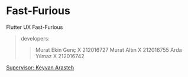 # Fast-Furious
Flutter UX Fast-Furious

>developers:
>>Murat Ekin Genç X 212016727
>>Murat Altın X 212016755
>>Arda Yılmaz X 212016742

[Supervisor: Keyvan Arasteh](https://github.com/keyvanarasteh)
